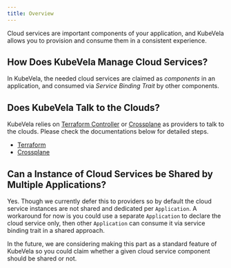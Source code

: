 ```yaml
---
title: Overview
---
```


Cloud services are important components of your application, and KubeVela allows you to provision and consume them in a consistent experience.

## How Does KubeVela Manage Cloud Services?

In KubeVela, the needed cloud services are claimed as *components* in an application, and consumed via *Service Binding Trait* by other components.

## Does KubeVela Talk to the Clouds?

KubeVela relies on [Terraform Controller](https://github.com/oam-dev/terraform-controller) or [Crossplane](http://crossplane.io/) as providers to talk to the clouds. Please check the documentations below for detailed steps.

- [Terraform](./terraform.md)
- [Crossplane](./crossplane.md)

## Can a Instance of Cloud Services be Shared by Multiple Applications?

Yes. Though we currently defer this to providers so by default the cloud service instances are not shared and dedicated per `Application`. A workaround for now is you could use a separate `Application` to declare the cloud service only, then other `Application` can consume it via service binding trait in a shared approach.

In the future, we are considering making this part as a standard feature of KubeVela so you could claim whether a given cloud service component should be shared or not.

